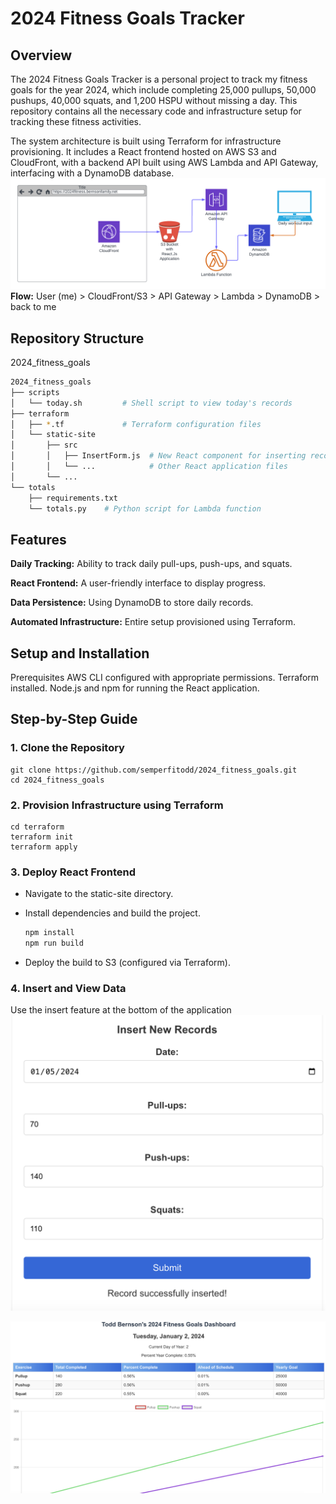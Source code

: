 # 2024 Fitness Goals Tracker

## Overview

The 2024 Fitness Goals Tracker is a personal project to track my fitness goals for the year 2024, which include
completing 25,000 pullups, 50,000 pushups, 40,000 squats, and 1,200 HSPU without missing a day. This repository contains
all the necessary code and infrastructure setup for tracking these fitness activities.

The system architecture is built using Terraform for infrastructure provisioning. It includes a React frontend hosted on
AWS S3 and CloudFront, with a backend API built using AWS Lambda and API Gateway, interfacing with a DynamoDB database.
![2024_fitness_goals_architecture.png](images%2F2024_fitness_goals_architecture.png)
**Flow:** User (me) > CloudFront/S3 > API Gateway > Lambda > DynamoDB > back to me

## Repository Structure

2024_fitness_goals

```bash
2024_fitness_goals
├── scripts
│   └── today.sh         # Shell script to view today's records
├── terraform
│   ├── *.tf             # Terraform configuration files
│   └── static-site
│       ├── src
│       │   ├── InsertForm.js  # New React component for inserting records
│       │   └── ...            # Other React application files
│       └── ...
└── totals
    ├── requirements.txt
    └── totals.py    # Python script for Lambda function
```

## Features

**Daily Tracking:** Ability to track daily pull-ups, push-ups, and squats.

**React Frontend:** A user-friendly interface to display progress.

**Data Persistence:** Using DynamoDB to store daily records.

**Automated Infrastructure:** Entire setup provisioned using Terraform.

## Setup and Installation

Prerequisites
AWS CLI configured with appropriate permissions.
Terraform installed.
Node.js and npm for running the React application.

## Step-by-Step Guide

### 1. Clone the Repository

    git clone https://github.com/semperfitodd/2024_fitness_goals.git
    cd 2024_fitness_goals

### 2. Provision Infrastructure using Terraform

    cd terraform
    terraform init
    terraform apply

### 3. Deploy React Frontend

* Navigate to the static-site directory.
* Install dependencies and build the project.

    ```bash
    npm install
    npm run build
    ```
* Deploy the build to S3 (configured via Terraform).

### 4. Insert and View Data

Use the insert feature at the bottom of the application
![insert.png](images%2Finsert.png)

![website.png](images%2Fwebsite.png)